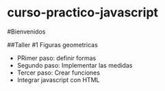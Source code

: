# curso-practico-javascript
#Bienvenidos

##Taller #1 Figuras geometricas

- PRimer paso: definir formas
- Segundo paso: Implementar las medidas
- Tercer paso: Crear funciones
- Integrar javascript con HTML